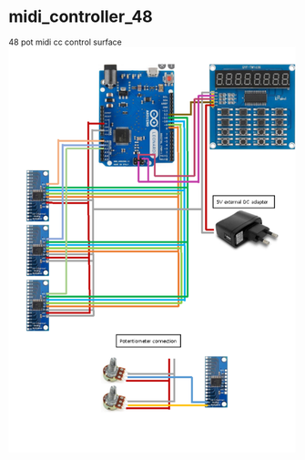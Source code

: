 # midi_controller_48
48 pot midi cc control surface
![picture](https://github.com/i2make/midi_controller_48/blob/main/midi_controller_48_small.png)
